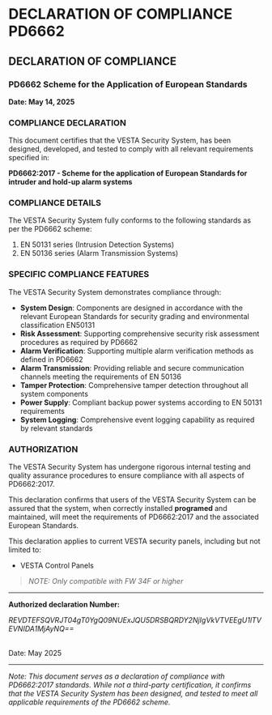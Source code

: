 # DECLARATION OF COMPLIANCE PD6662

## DECLARATION OF COMPLIANCE

### PD6662 Scheme for the Application of European Standards

**Date: May 14, 2025**

### COMPLIANCE DECLARATION

This document certifies that the VESTA Security System, has been designed, developed, and tested to comply with all relevant requirements specified in:

**PD6662:2017 - Scheme for the application of European Standards for intruder and hold-up alarm systems**

### COMPLIANCE DETAILS

The VESTA Security System fully conforms to the following standards as per the PD6662 scheme:

1. EN 50131 series (Intrusion Detection Systems)
2. EN 50136 series (Alarm Transmission Systems)



### SPECIFIC COMPLIANCE FEATURES

The VESTA Security System demonstrates compliance through:

* **System Design**: Components are designed in accordance with the relevant European Standards for security grading and environmental classification EN50131
* **Risk Assessment**: Supporting comprehensive security risk assessment procedures as required by PD6662
* **Alarm Verification**: Supporting multiple alarm verification methods as defined in PD6662
* **Alarm Transmission**: Providing reliable and secure communication channels meeting the requirements of EN 50136
* **Tamper Protection**: Comprehensive tamper detection throughout all system components
* **Power Supply**: Compliant backup power systems according to EN 50131 requirements
* **System Logging**: Comprehensive event logging capability as required by relevant standards

### AUTHORIZATION

The VESTA Security System has undergone rigorous internal testing and quality assurance procedures to ensure compliance with all aspects of PD6662:2017.

This declaration confirms that users of the VESTA Security System can be assured that the system, when correctly installed **programed** and maintained, will meet the requirements of PD6662:2017 and the associated European Standards.

This declaration applies to current VESTA security panels, including but not limited to:

* VESTA Control Panels

> _NOTE: Only compatible with FW 34F or higher_

***

**Authorized declaration Number:**

_REVDTEFSQVRJT04gT0YgQ09NUExJQU5DRSBQRDY2NjIgVkVTVEEgU1lTVEVNIDA1MjAyNQ==_

\
Date: May 2025

***

_Note: This document serves as a declaration of compliance with PD6662:2017 standards. While not a third-party certification, it confirms that the VESTA Security System has been designed, and tested to meet all applicable requirements of the PD6662 scheme._
